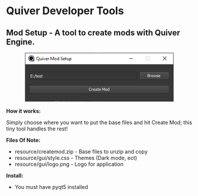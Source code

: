 <h1>Quiver Developer Tools</h1>
<h2>Mod Setup - A tool to create mods with Quiver Engine.</h2>
<p align="center">
  <img id="mainimage" src="https://github.com/quiverteam/devtools/blob/master/Mod%20Setup/docs/app.png">
</p>
<b>How it works:</b>
<p>Simply choose where you want to put the base files and hit Create Mod; this tiny tool handles the rest!</p>
<b>Files Of Note:</b>
<ul>
  <li>resource/createmod.zip - Base files to unzip and copy</li>
  <li>resource/gui/style.css - Themes (Dark mode, ect)</li>
  <li>resource/gui/logo.png - Logo for application</li>
</ul>
<b>Install:</b>
<ul>
  <li>You must have pyqt5 installed</li>
</ul>
